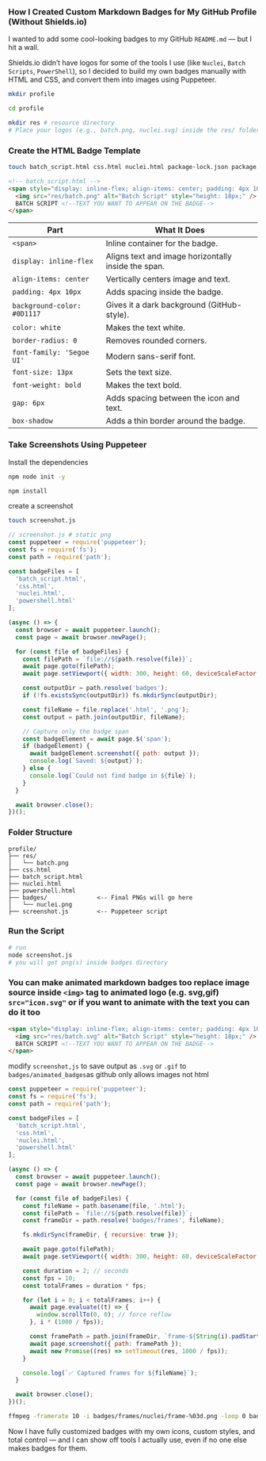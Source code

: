 ### How I Created Custom Markdown Badges for My GitHub Profile (Without Shields.io)

I wanted to add some cool-looking badges to my GitHub `README.md` — but I hit a wall.

Shields.io didn’t have logos for some of the tools I use (like `Nuclei`, `Batch Scripts`, `PowerShell`), so I decided to build my own badges manually with HTML and CSS, and convert them into images using Puppeteer.

```bash
mkdir profile
```
```bash
cd profile
```
```bash
mkdir res # resource directory 
# Place your logos (e.g., batch.png, nuclei.svg) inside the res/ folder.
```
### Create the HTML Badge Template
```bash
touch batch_script.html css.html nuclei.html package-lock.json package.json powershell.html # create html files
```
```html
<!-- batch_script.html -->
<span style="display: inline-flex; align-items: center; padding: 4px 10px; background-color: #0D1117; color: white; border-radius: 0; font-family: 'Segoe UI', sans-serif; font-size: 13px; font-weight: bold; gap: 6px; box-shadow: 0 0 0 1px #30363D;">
  <img src="res/batch.png" alt="Batch Script" style="height: 18px;" /> <!--'res/batch.png' location of logo-->
  BATCH SCRIPT <!--TEXT YOU WANT TO APPEAR ON THE BADGE-->
</span>
```

| Part                        | What It Does                                        |
| --------------------------- | --------------------------------------------------- |
| `<span>`                    | Inline container for the badge.                     |
| `display: inline-flex`      | Aligns text and image horizontally inside the span. |
| `align-items: center`       | Vertically centers image and text.                  |
| `padding: 4px 10px`         | Adds spacing inside the badge.                      |
| `background-color: #0D1117` | Gives it a dark background (GitHub-style).          |
| `color: white`              | Makes the text white.                               |
| `border-radius: 0`          | Removes rounded corners.                            |
| `font-family: 'Segoe UI'`   | Modern sans-serif font.                             |
| `font-size: 13px`           | Sets the text size.                                 |
| `font-weight: bold`         | Makes the text bold.                                |
| `gap: 6px`                  | Adds spacing between the icon and text.             |
| `box-shadow`                | Adds a thin border around the badge.                |
### Take Screenshots Using Puppeteer
Install the dependencies 
```bash
npm node init -y
```
```bash
npm install 
```
create a screenshot
```bash
touch screenshot.js
```
```js
// screenshot.js # static png
const puppeteer = require('puppeteer');
const fs = require('fs');
const path = require('path');

const badgeFiles = [
  'batch_script.html',
  'css.html',
  'nuclei.html',
  'powershell.html'
];

(async () => {
  const browser = await puppeteer.launch();
  const page = await browser.newPage();

  for (const file of badgeFiles) {
    const filePath = `file://${path.resolve(file)}`;
    await page.goto(filePath);
    await page.setViewport({ width: 300, height: 60, deviceScaleFactor: 2 });

    const outputDir = path.resolve('badges');
    if (!fs.existsSync(outputDir)) fs.mkdirSync(outputDir);

    const fileName = file.replace('.html', '.png');
    const output = path.join(outputDir, fileName);

    // Capture only the badge span
    const badgeElement = await page.$('span');
    if (badgeElement) {
      await badgeElement.screenshot({ path: output });
      console.log(`Saved: ${output}`);
    } else {
      console.log(`Could not find badge in ${file}`);
    }
  }

  await browser.close();
})();
```
### Folder Structure
```
profile/
├── res/
│   └── batch.png
├── css.html
├── batch_script.html
├── nuclei.html
├── powershell.html
├── badges/              <-- Final PNGs will go here
│   └── nuclei.png
├── screenshot.js        <-- Puppeteer script
```
### Run the Script
```bash
# run
node screenshot.js
# you will get png(s) inside badges directory
```
### You can make animated markdown badges too replace image source inside `<img>` tag to animated logo (e.g. svg,gif) `src="icon.svg"` or if you want to animate with the text you can do it too

```html
<span style="display: inline-flex; align-items: center; padding: 4px 10px; background-color: #0D1117; color: white; border-radius: 0; font-family: 'Segoe UI', sans-serif; font-size: 13px; font-weight: bold; gap: 6px; box-shadow: 0 0 0 1px #30363D;">
  <img src="res/batch.svg" alt="Batch Script" style="height: 18px;" /> <!--'res/batch.png' location of logo-->
  BATCH SCRIPT <!--TEXT YOU WANT TO APPEAR ON THE BADGE-->
</span>
```

modify `screenshot,js` to save output as `.svg` or `.gif` to `badges/animated_badges`as github only allows images not html
```js
const puppeteer = require('puppeteer');
const fs = require('fs');
const path = require('path');

const badgeFiles = [
  'batch_script.html',
  'css.html',
  'nuclei.html',
  'powershell.html'
];

(async () => {
  const browser = await puppeteer.launch();
  const page = await browser.newPage();

  for (const file of badgeFiles) {
    const fileName = path.basename(file, '.html');
    const filePath = `file://${path.resolve(file)}`;
    const frameDir = path.resolve('badges/frames', fileName);

    fs.mkdirSync(frameDir, { recursive: true });

    await page.goto(filePath);
    await page.setViewport({ width: 300, height: 60, deviceScaleFactor: 2 });

    const duration = 2; // seconds
    const fps = 10;
    const totalFrames = duration * fps;

    for (let i = 0; i < totalFrames; i++) {
      await page.evaluate((t) => {
        window.scrollTo(0, 0); // force reflow
      }, i * (1000 / fps));

      const framePath = path.join(frameDir, `frame-${String(i).padStart(3, '0')}.png`);
      await page.screenshot({ path: framePath });
      await new Promise((res) => setTimeout(res, 1000 / fps));
    }

    console.log(`✅ Captured frames for ${fileName}`);
  }

  await browser.close();
})();
```
```bash
ffmpeg -framerate 10 -i badges/frames/nuclei/frame-%03d.png -loop 0 badges/animated_badges/nuclei.gif
```

Now I have fully customized badges with my own icons, custom styles, and total control — and I can show off tools I actually use, even if no one else makes badges for them.

